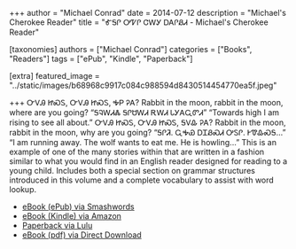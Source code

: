 +++
author = "Michael Conrad"
date = 2014-07-12
description = "Michael's Cherokee Reader"
title = "ᎹᎦᎵ ᎤᏤᎵ ᏣᎳᎩ ᎠᎪᎵᏰᏗ - Michael's Cherokee Reader"

[taxonomies]
authors = ["Michael Conrad"]
categories = ["Books", "Readers"]
tags = ["ePub", "Kindle", "Paperback"]

[extra]
featured_image = "../static/images/b68968c9917c084c988594d8430514454770ea5f.jpeg"

+++
ᏅᏙᎯ ᏥᏍᏚ, ᏅᏙᎯ ᏥᏍᏚ, ᎭᏢ ᎮᎪ? Rabbit in the moon, rabbit in the moon, where are you going? “ᎦᎸᎳᏗᏜ ᎦᎵᏌᎳᏗ ᎡᎳᏗ ᏓᎩᎪᏩᏛᏗ” “Towards high I am rising to see all about.” ᏅᏙᎯ ᏥᏍᏚ, ᏅᏙᎯ ᏥᏍᏚ, ᎦᏙᎲ ᎮᎪ? Rabbit in the moon, rabbit in the moon, why are you going? “ᎦᎵᏘ. ᏩᎭᏯ ᎠᏆᏰᏍᏗ ᎤᏚᎵ. ᎨᏡᎲᏍᎦ...” “I am running away. The wolf wants to eat me. He is howling...” This is an example of one of the many stories within that are written in a fashion similar to what you would find in an English reader designed for reading to a young child. Includes both a special section on grammar structures introduced in this volume and a complete vocabulary to assist with word lookup.

* [eBook (ePub) via Smashwords](https://www.smashwords.com/books/view/457366)
* [eBook (Kindle) via Amazon](https://www.amazon.com/dp/B00LR7UBVS)
* [Paperback via Lulu](http://www.lulu.com/shop/michael-joyner/michaels-cherokee-reader-%E1%8E%B9%E1%8E%A6%E1%8E%B5-%E1%8E%A4%E1%8F%A4%E1%8E%B5-%E1%8F%A3%E1%8E%B3%E1%8E%A9-%E1%8E%A0%E1%8E%AA%E1%8E%B5%E1%8F%B0%E1%8F%97/paperback/product-21717285.html)
* [eBook (pdf) via Direct Download](/pdfs/Michaels-Cherokee-Reader.pdf)